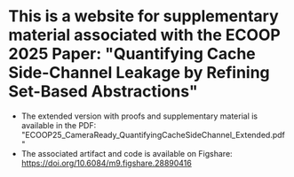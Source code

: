# This is a website for supplementary material associated with the ECOOP 2025 Paper: "Quantifying Cache Side-Channel Leakage by Refining Set-Based Abstractions"

- The extended version with proofs and supplementary material is available in the PDF: "ECOOP25_CameraReady_QuantifyingCacheSideChannel_Extended.pdf"
- The associated artifact and code is available on Figshare: https://doi.org/10.6084/m9.figshare.28890416
